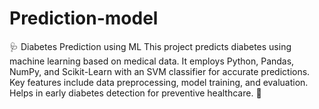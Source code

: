 # Prediction-model
🩺 Diabetes Prediction using ML This project predicts diabetes using machine learning based on medical data. It employs Python, Pandas, NumPy, and Scikit-Learn with an SVM classifier for accurate predictions. Key features include data preprocessing, model training, and evaluation. Helps in early diabetes detection for preventive healthcare. 🚀
